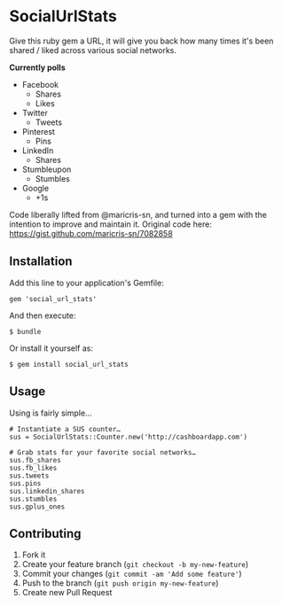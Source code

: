 # SocialUrlStats

Give this ruby gem a URL, it will give you back how many times it's been shared / liked across various social networks.

**Currently polls**

- Facebook 
  - Shares
  - Likes
- Twitter
  - Tweets
- Pinterest
  - Pins
- LinkedIn
  - Shares
- Stumbleupon
  - Stumbles
- Google
  - +1s

Code liberally lifted from @maricris-sn, and turned into a gem with the intention to improve and maintain it. Original code here: https://gist.github.com/maricris-sn/7082858

## Installation

Add this line to your application's Gemfile:

    gem 'social_url_stats'

And then execute:

    $ bundle

Or install it yourself as:

    $ gem install social_url_stats

## Usage

Using is fairly simple…

    # Instantiate a SUS counter…
    sus = SocialUrlStats::Counter.new('http://cashboardapp.com')

    # Grab stats for your favorite social networks…
    sus.fb_shares
    sus.fb_likes
    sus.tweets
    sus.pins
    sus.linkedin_shares
    sus.stumbles
    sus.gplus_ones

## Contributing

1. Fork it
2. Create your feature branch (`git checkout -b my-new-feature`)
3. Commit your changes (`git commit -am 'Add some feature'`)
4. Push to the branch (`git push origin my-new-feature`)
5. Create new Pull Request